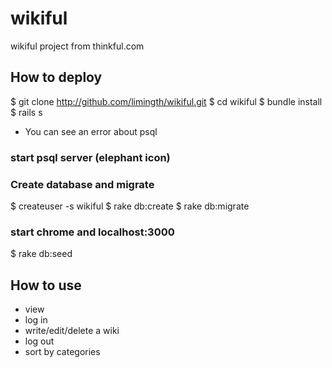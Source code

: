 wikiful
=======

wikiful project from thinkful.com

## How to deploy
  
  $ git clone http://github.com/limingth/wikiful.git
  $ cd wikiful
  $ bundle install
  $ rails s

* You can see an error about psql

### start psql server (elephant icon)

### Create database and migrate

  $ createuser -s wikiful
  $ rake db:create
  $ rake db:migrate
  
### start chrome and localhost:3000

  $ rake db:seed
  
## How to use

* view
* log in
* write/edit/delete a wiki
* log out
* sort by categories
